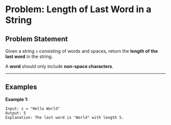# Problem: Length of Last Word in a String

## Problem Statement

Given a string `s` consisting of words and spaces, return the **length of the last word** in the string.

A **word** should only include **non-space characters**.

---

## Examples

**Example 1:**

```text
Input: s = "Hello World"
Output: 5
Explanation: The last word is "World" with length 5.
```
